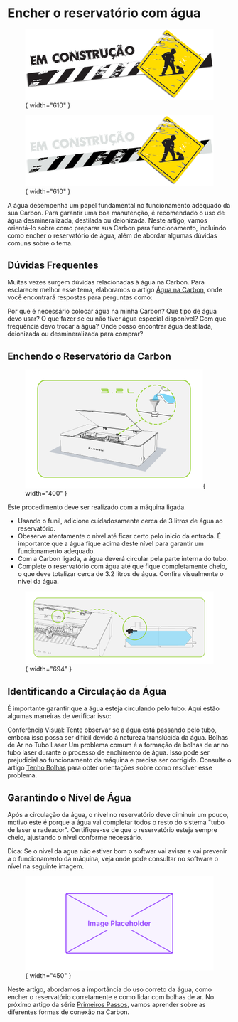 # Encher o reservatório com água

<figure markdown="span">
  
  ![](../images/construcao-light.png#only-light){ width="610" }
  <figcaption></figcaption>

  ![](../images/construcao-dark.png#only-dark){ width="610" }
  <figcaption></figcaption>
  
</figure>

A água desempenha um papel fundamental no funcionamento adequado da sua Carbon. Para garantir uma boa manutenção, é recomendado o uso de água desmineralizada, destilada ou deionizada. Neste artigo, vamos orientá-lo sobre como preparar sua Carbon para funcionamento, incluindo como encher o reservatório de água, além de abordar algumas dúvidas comuns sobre o tema.

## Dúvidas Frequentes

Muitas vezes surgem dúvidas relacionadas à água na Carbon. Para esclarecer melhor esse tema, elaboramos o artigo [Água na Carbon], onde você encontrará respostas para perguntas como:

[Água na Carbon]: https://gadgetpluskdb.github.io/Carbon-FAQS/manuten%C3%A7%C3%A3o/%C3%A1gua/agua-na-carbon/

Por que é necessário colocar água na minha Carbon?
Que tipo de água devo usar?
O que fazer se eu não tiver água especial disponível?
Com que frequência devo trocar a água?
Onde posso encontrar água destilada, deionizada ou desmineralizada para comprar?
<!--
Você pode conferir o vídeo abaixo sobre como encher o reservatório da máquina:
-->

## Enchendo o Reservatório da Carbon

<figure markdown="span">

  ![FrenteMaq](../images/ImgManual_18.png){ width="400" }
  <figcaption></figcaption>

</figure>

Este procedimento deve ser realizado com a máquina ligada.

* Usando o funil, adicione cuidadosamente cerca de 3 litros de água ao reservatório.
* Obeserve atentamente o nivel até ficar certo pelo inicio da entrada. É importante que a água fique acima deste nível para garantir um funcionamento adequado.
* Com a Carbon ligada, a água deverá circular pela parte interna do tubo.
* Complete o reservatório com água até que fique completamente cheio, o que deve totalizar cerca de 3.2 litros de água. Confira visualmente o nível da água.

<figure markdown="span">

  ![FrenteMaq](../images/ImgManual_19.png){ width="694" }
  <figcaption></figcaption>

</figure>

## Identificando a Circulação da Água

É importante garantir que a água esteja circulando pelo tubo. Aqui estão algumas maneiras de verificar isso:

Conferência Visual: Tente observar se a água está passando pelo tubo, embora isso possa ser difícil devido à natureza translúcida da água.
Bolhas de Ar no Tubo Laser
Um problema comum é a formação de bolhas de ar no tubo laser durante o processo de enchimento de água. Isso pode ser prejudicial ao funcionamento da máquina e precisa ser corrigido. Consulte o artigo [Tenho Bolhas] para obter orientações sobre como resolver esse problema.

[Tenho Bolhas]: https://gadgetpluskdb.github.io/Carbon-FAQS/manuten%C3%A7%C3%A3o/%C3%A1gua/tenho-bolhas/

## Garantindo o Nível de Água

Após a circulação da água, o nível no reservatório deve diminuir um pouco, motivo este é porque a água vai completar todos o resto do sistema "tubo de laser e radeador". Certifique-se de que o reservatório esteja sempre cheio, ajustando o nível conforme necessário.

Dica:
  Se o nivel da agua não estiver bom o softwar vai avisar e vai prevenir a o funcionamento da máquina, veja onde pode consultar no software o nível na seguinte imagem.

<figure markdown="span">

  ![FrenteMaq](../images/image-placeholder.png){ width="450" }
  <figcaption></figcaption>

</figure>

Neste artigo, abordamos a importância do uso correto da água, como encher o reservatório corretamente e como lidar com bolhas de ar. No próximo artigo da série [Primeiros Passos], vamos aprender sobre as diferentes formas de conexão na Carbon.

[Primeiros Passos]: https://gadgetpluskdb.github.io/Carbon-FAQS/manual/primeiros-passos/instalar-carbon/